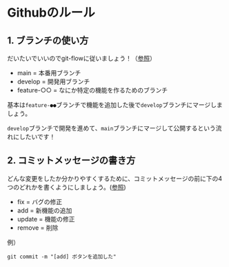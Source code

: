 # Githubのルール

## 1. ブランチの使い方
だいたいでいいのでgit-flowに従いましょう！（[参照](https://qiita.com/KosukeSone/items/514dd24828b485c69a05)）
* main = 本番用ブランチ
* develop = 開発用ブランチ
* feature-○○ = なにか特定の機能を作るためのブランチ

基本は`feature-●●`ブランチで機能を追加した後で`develop`ブランチにマージしましょう。

`develop`ブランチで開発を進めて、`main`ブランチにマージして公開するという流れにしたいです！



## 2. コミットメッセージの書き方

どんな変更をしたか分かりやすくするために、コミットメッセージの前に下の4つのどれかを書くようにしましょう。([参照](https://qiita.com/itosho/items/9565c6ad2ffc24c09364))

* fix = バグの修正
* add = 新機能の追加
* update = 機能の修正
* remove =  削除


例）
```
git commit -m "[add] ボタンを追加した"